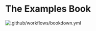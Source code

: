 # The Examples Book

![.github/workflows/bookdown.yml](https://github.com/TheDataMine/the-examples-book/workflows/.github/workflows/deployed/badge.svg)
